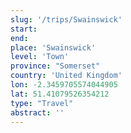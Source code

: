 ```yaml
---
slug: '/trips/Swainswick'
start: 
end:
place: 'Swainswick'
level: 'Town'
province: "Somerset"
country: 'United Kingdom'
lon: -2.3459705574044905
lat: 51.41079526354212
type: "Travel"
abstract: ''
---
```


